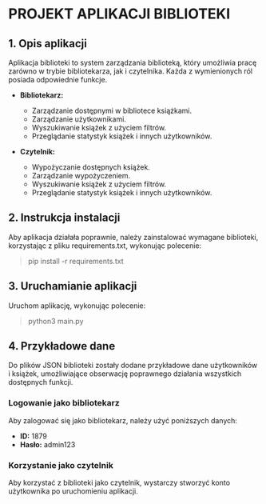 # **PROJEKT APLIKACJI BIBLIOTEKI**

## 1. Opis aplikacji

Aplikacja biblioteki to system zarządzania biblioteką, który umożliwia pracę zarówno w trybie bibliotekarza, jak i czytelnika. Każda z wymienionych ról posiada odpowiednie funkcje.

- **Bibliotekarz:**
  - Zarządzanie dostępnymi w bibliotece książkami.
  - Zarządzanie użytkownikami.
  - Wyszukiwanie książek z użyciem filtrów.
  - Przeglądanie statystyk książek i innych użytkowników.

- **Czytelnik:**
  - Wypożyczanie dostępnych książek.
  - Zarządzanie wypożyczeniem.
  - Wyszukiwanie książek z użyciem filtrów.
  - Przeglądanie statystyk książek i innych użytkowników.

## 2. Instrukcja instalacji

Aby aplikacja działała poprawnie, należy zainstalować wymagane biblioteki, korzystając z pliku requirements.txt, wykonując polecenie:

> pip install -r requirements.txt

## 3. Uruchamianie aplikacji

Uruchom aplikację, wykonując polecenie:

> python3 main.py

## 4. Przykładowe dane

Do plików JSON biblioteki zostały dodane przykładowe dane użytkowników i książek, umożliwiające obserwację poprawnego działania wszystkich dostępnych funkcji.

### Logowanie jako bibliotekarz

Aby zalogować się jako bibliotekarz, należy użyć poniższych danych:

- **ID:** 1879
- **Hasło:** admin123

### Korzystanie jako czytelnik

Aby korzystać z biblioteki jako czytelnik, wystarczy stworzyć konto użytkownika po uruchomieniu aplikacji.
